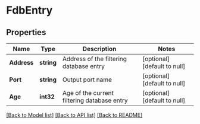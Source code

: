 # FdbEntry

## Properties
Name | Type | Description | Notes
------------ | ------------- | ------------- | -------------
**Address** | **string** | Address of the filtering database entry | [optional] [default to null]
**Port** | **string** | Output port name | [optional] [default to null]
**Age** | **int32** | Age of the current filtering database entry | [optional] [default to null]

[[Back to Model list]](../README.md#documentation-for-models) [[Back to API list]](../README.md#documentation-for-api-endpoints) [[Back to README]](../README.md)


